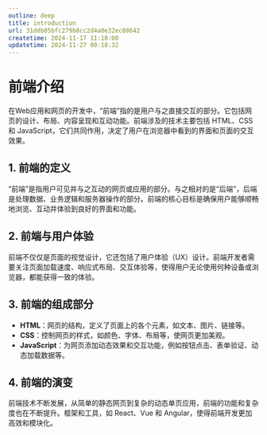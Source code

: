 ```yaml
---
outline: deep
title: introduction
url: 31ddb05bfc279b8cc2d4a0e32ec88642
createtime: 2024-11-17 11:18:00
updatetime: 2024-11-27 00:18:32
---
```


# 前端介绍

在Web应用和网页的开发中，“前端”指的是用户与之直接交互的部分。它包括网页的设计、布局、内容呈现和互动功能。前端涉及的技术主要包括 HTML、CSS 和 JavaScript，它们共同作用，决定了用户在浏览器中看到的界面和页面的交互效果。

## 1. 前端的定义

“前端”是指用户可见并与之互动的网页或应用的部分。与之相对的是“后端”，后端是处理数据、业务逻辑和服务器操作的部分。前端的核心目标是确保用户能够顺畅地浏览、互动并体验到良好的界面和功能。

## 2. 前端与用户体验

前端不仅仅是页面的视觉设计，它还包括了用户体验（UX）设计。前端开发者需要关注页面加载速度、响应式布局、交互体验等，使得用户无论使用何种设备或浏览器，都能获得一致的体验。

## 3. 前端的组成部分

- **HTML**：网页的结构，定义了页面上的各个元素，如文本、图片、链接等。
- **CSS**：控制网页的样式，如颜色、字体、布局等，使网页更加美观。
- **JavaScript**：为网页添加动态效果和交互功能，例如按钮点击、表单验证、动态加载数据等。

## 4. 前端的演变

前端技术不断发展，从简单的静态网页到复杂的动态单页应用，前端的功能和复杂度也在不断提升。框架和工具，如 React、Vue 和 Angular，使得前端开发更加高效和模块化。